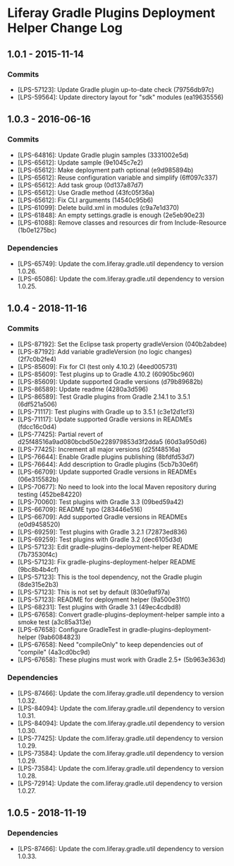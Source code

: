 # Liferay Gradle Plugins Deployment Helper Change Log

## 1.0.1 - 2015-11-14

### Commits
- [LPS-57123]: Update Gradle plugin up-to-date check (79756db97c)
- [LPS-59564]: Update directory layout for "sdk" modules (ea19635556)

## 1.0.3 - 2016-06-16

### Commits
- [LPS-64816]: Update Gradle plugin samples (3331002e5d)
- [LPS-65612]: Update sample (9e1045c7e2)
- [LPS-65612]: Make deployment path optional (e9d985894b)
- [LPS-65612]: Reuse configuration variable and simplify (6ff097c337)
- [LPS-65612]: Add task group (0d137a87d7)
- [LPS-65612]: Use Gradle method (43fc05f36a)
- [LPS-65612]: Fix CLI arguments (14540c95b6)
- [LPS-61099]: Delete build.xml in modules (c9a7e1d370)
- [LPS-61848]: An empty settings.gradle is enough (2e5eb90e23)
- [LPS-61088]: Remove classes and resources dir from Include-Resource
(1b0e1275bc)

### Dependencies
- [LPS-65749]: Update the com.liferay.gradle.util dependency to version 1.0.26.
- [LPS-65086]: Update the com.liferay.gradle.util dependency to version 1.0.25.

## 1.0.4 - 2018-11-16

### Commits
- [LPS-87192]: Set the Eclipse task property gradleVersion (040b2abdee)
- [LPS-87192]: Add variable gradleVersion (no logic changes) (2f7c0b2fe4)
- [LPS-85609]: Fix for CI (test only 4.10.2) (4eed005731)
- [LPS-85609]: Test plugins up to Gradle 4.10.2 (60905bc960)
- [LPS-85609]: Update supported Gradle versions (d79b89682b)
- [LPS-86589]: Update readme (4280a3d596)
- [LPS-86589]: Test Gradle plugins from Gradle 2.14.1 to 3.5.1 (6df521a506)
- [LPS-71117]: Test plugins with Gradle up to 3.5.1 (c3e12d1cf3)
- [LPS-71117]: Update supported Gradle versions in READMEs (fdcc16c0d4)
- [LPS-77425]: Partial revert of d25f48516a9ad080bcbd50e228979853d3f2dda5
(60d3a950d6)
- [LPS-77425]: Increment all major versions (d25f48516a)
- [LPS-76644]: Enable Gradle plugins publishing (8bfdfd53d7)
- [LPS-76644]: Add description to Gradle plugins (5cb7b30e6f)
- [LPS-66709]: Update supported Gradle versions in READMEs (06e315582b)
- [LPS-70677]: No need to look into the local Maven repository during testing
(452be84220)
- [LPS-70060]: Test plugins with Gradle 3.3 (09bed59a42)
- [LPS-66709]: README typo (283446e516)
- [LPS-66709]: Add supported Gradle versions in READMEs (e0d9458520)
- [LPS-69259]: Test plugins with Gradle 3.2.1 (72873ed836)
- [LPS-69259]: Test plugins with Gradle 3.2 (dec6105d3d)
- [LPS-57123]: Edit gradle-plugins-deployment-helper README (7b73530f4c)
- [LPS-57123]: Fix gradle-plugins-deployment-helper README (9bc8b4b4cf)
- [LPS-57123]: This is the tool dependency, not the Gradle plugin (8de315e2b3)
- [LPS-57123]: This is not set by default (830e9af97a)
- [LPS-57123]: README for deployment helper (9a500e31f0)
- [LPS-68231]: Test plugins with Gradle 3.1 (49ec4cdbd8)
- [LPS-67658]: Convert gradle-plugins-deployment-helper sample into a smoke test
(a3c85a313e)
- [LPS-67658]: Configure GradleTest in gradle-plugins-deployment-helper
(9ab6084823)
- [LPS-67658]: Need "compileOnly" to keep dependencies out of "compile"
(4a3cd0bc9d)
- [LPS-67658]: These plugins must work with Gradle 2.5+ (5b963e363d)

### Dependencies
- [LPS-87466]: Update the com.liferay.gradle.util dependency to version 1.0.32.
- [LPS-84094]: Update the com.liferay.gradle.util dependency to version 1.0.31.
- [LPS-84094]: Update the com.liferay.gradle.util dependency to version 1.0.30.
- [LPS-77425]: Update the com.liferay.gradle.util dependency to version 1.0.29.
- [LPS-73584]: Update the com.liferay.gradle.util dependency to version 1.0.29.
- [LPS-73584]: Update the com.liferay.gradle.util dependency to version 1.0.28.
- [LPS-72914]: Update the com.liferay.gradle.util dependency to version 1.0.27.

## 1.0.5 - 2018-11-19

### Dependencies
- [LPS-87466]: Update the com.liferay.gradle.util dependency to version 1.0.33.